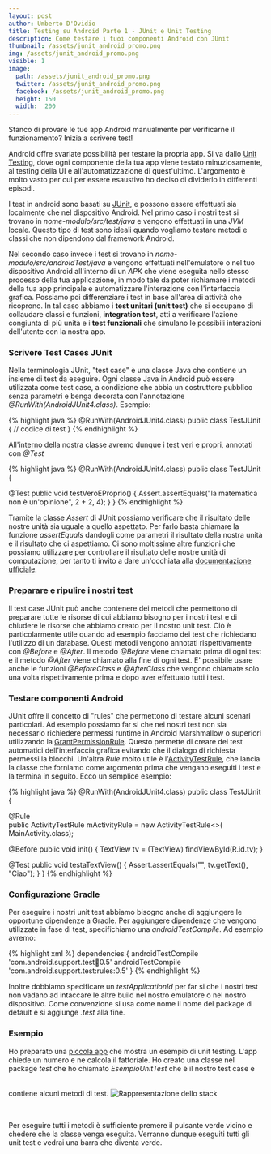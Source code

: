 ```yaml
---
layout: post
author: Umberto D'Ovidio
title: Testing su Android Parte 1 - JUnit e Unit Testing
description: Come testare i tuoi componenti Android con JUnit
thumbnail: /assets/junit_android_promo.png
img: /assets/junit_android_promo.png
visible: 1
image:
  path: /assets/junit_android_promo.png
  twitter: /assets/junit_android_promo.png
  facebook: /assets/junit_android_promo.png
  height: 150
  width:  200
---
```


Stanco di provare le tue app Android manualmente per verificarne il funzionamento? Inizia a scrivere test!
<!-- more -->

Android offre svariate possibilità per testare la propria app. Si va dallo [Unit Testing](), dove ogni componente della tua app viene testato minuziosamente, al testing della UI e all'automatizzazione di quest'ultimo. L'argomento è molto vasto per cui per essere esaustivo ho deciso di dividerlo in differenti episodi.

I test in android sono basati su [JUnit](http://junit.org/junit4/), e possono essere effettuati sia localmente che nel dispositivo Android. 
Nel primo caso i nostri test si trovano in *nome-modulo/src/test/java* e vengono effettuati in una *JVM* locale. Questo tipo di test sono ideali quando vogliamo testare metodi e classi che non dipendono dal framework Android. 

Nel secondo caso invece i test si trovano in *nome-modulo/src/androidTest/java* e vengono effettuati nell'emulatore o nel tuo dispositivo Android all'interno di un *APK* che viene eseguita nello stesso processo della tua applicazione, in modo tale da poter richiamare i metodi della tua app principale e automatizzare l'interazione con l'interfaccia grafica. 
Possiamo poi differenziare i test in base all'area di attività che ricoprono. In tal caso abbiamo i **test unitari (unit test)** che si occupano di collaudare classi e funzioni, **integration test**, atti a verificare l'azione congiunta di più unità e i **test funzionali** che simulano le possibili interazioni dell'utente con la nostra app. 

### Scrivere Test Cases JUnit

Nella terminologia JUnit, "test case" è una classe Java che contiene un insieme di test da eseguire. Ogni classe Java in Android può essere utilizzata come test case, a condizione che abbia un costruttore pubblico senza parametri e benga decorata con l'annotazione *@RunWith(AndroidJUnit4.class)*.
Esempio:

{% highlight java %}
@RunWith(AndroidJUnit4.class) public class TestJUnit {
  // codice di test
}
{% endhighlight %}

All'interno della nostra classe avremo dunque i test veri e propri, annotati con *@Test*

{% highlight java %}
@RunWith(AndroidJUnit4.class) public class TestJUnit {
  
  @Test
  public void testVeroEProprio() {
      Assert.assertEquals("la matematica non è un'opinione", 2 + 2, 4);
  }
}
{% endhighlight %}

Tramite la classe *Assert* di JUnit possiamo verificare che il risultato delle nostre unità sia uguale a quello aspettato. Per farlo basta chiamare la funzione *assertEquals* dandogli come parametri il risultato della nostra unità e il risultato che ci aspettiamo. Ci sono moltissime altre funzioni che possiamo utilizzare per controllare il risultato delle nostre unità di computazione, per tanto ti invito a dare un'occhiata alla [documentazione ufficiale](https://developer.android.com/reference/junit/framework/Assert.html). 

### Preparare e ripulire i nostri test

Il test case JUnit può anche contenere dei metodi che permettono di preparare tutte le risorse di cui abbiamo bisogno per i nostri test e di chiudere le risorse che abbiamo creato per il nostro unit test. Ciò è particolarmente utile quando ad esempio facciamo dei test che richiedano l'utilizzo di un database. 
Questi metodi vengono annotati rispettivamente con *@Before* e *@After*. Il metodo *@Before* viene chiamato prima di ogni test e il metodo *@After* viene chiamato alla fine di ogni test.
E' possibile usare anche le funzioni *@BeforeClass* e *@AfterClass* che vengono chiamate solo una volta rispettivamente prima e dopo aver effettuato tutti i test. 

### Testare componenti Android

JUnit offre il concetto di "rules" che permettono di testare alcuni scenari particolari. Ad esempio possiamo far si che nei nostri test non sia necessario richiedere permessi runtime in Android Marshmallow o superiori utilizzando la [GrantPermissionRule](https://developer.android.com/reference/android/support/test/rule/GrantPermissionRule.html). Questo permette di creare dei test automatici dell'interfaccia grafica evitando che il dialogo di richiesta permessi la blocchi. 
Un'altra *Rule* molto utile è l'[ActivityTestRule](), che lancia la classe che forniamo come argomento prima che vengano eseguiti i test e la termina in seguito. Ecco un semplice esempio: 

{% highlight java %}
@RunWith(AndroidJUnit4.class) public class TestJUnit {
  
  @Rule  
  public ActivityTestRule mActivityRule = new ActivityTestRule<>(
            MainActivity.class);

  @Before
  public void init() {
      TextView tv = (TextView) findViewById(R.id.tv);
  }
  
  @Test
  public void testaTextView() {
      Assert.assertEquals("", tv.getText(), "Ciao");
  }
}
{% endhighlight %}

### Configurazione Gradle

Per eseguire i nostri unit test abbiamo bisogno anche di aggiungere le opportune dipendenze a Gradle. Per aggiungere dipendenze che vengono utilizzate in fase di test, specifichiamo una *androidTestCompile*. Ad esempio avremo:

{% highlight xml %}
  dependencies {
    androidTestCompile 'com.android.support.test:runner:0.5'
    androidTestCompile 'com.android.support.test:rules:0.5'
  }
{% endhighlight %}

Inoltre dobbiamo specificare un *testApplicationId* per far si che i nostri test non vadano ad intaccare le altre build nel nostro emulatore o nel nostro dispositivo. Come convenzione si usa come nome il nome del package di default e si aggiunge *.test* alla fine. 

### Esempio

Ho preparato una [piccola app](https://github.com/Cyborg101/dovidioTutorials/tree/master/BasicUnitTesting) che mostra un esempio di unit testing. L'app chiede un numero e ne calcola il fattoriale. Ho creato una classe nel package *test* che ho chiamato *EsempioUnitTest* che è il nostro test case e contiene alcuni metodi di test. 
<img src="{{ site.url }}/assets/unit_test_screenshot.png" alt="Rappresentazione dello stack" style="margin: 2rem auto;"/>

Per eseguire tutti i metodi è sufficiente premere il pulsante verde vicino e chedere che la classe venga eseguita. Verranno dunque eseguiti tutti gli unit test e vedrai una barra che diventa verde.